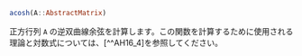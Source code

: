 ```julia
acosh(A::AbstractMatrix)
```

正方行列 `A` の逆双曲線余弦を計算します。この関数を計算するために使用される理論と対数式については、[^^AH16_4]を参照してください。

[^AH16_4]: Mary Aprahamian and Nicholas J. Higham, "Matrix Inverse Trigonometric and Inverse Hyperbolic Functions: Theory and Algorithms", MIMS EPrint: 2016.4. [https://doi.org/10.1137/16M1057577](https://doi.org/10.1137/16M1057577)
